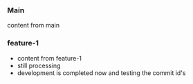 ### Main
content from main 

### feature-1
- content from feature-1
- still processing
- development is completed now and testing the commit id's